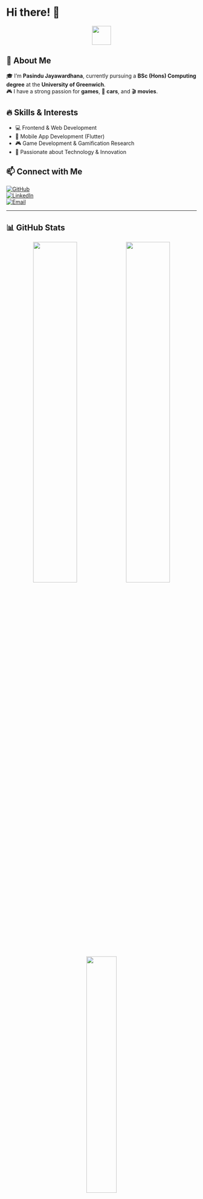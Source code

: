 # Hi there! 👋  

<p align="center">
  <img src="https://media.giphy.com/media/hvRJCLFzcasrR4ia7z/giphy.gif" width="50">
</p>

## 🚀 About Me  

🎓 I’m **Pasindu Jayawardhana**, currently pursuing a **BSc (Hons) Computing degree** at the **University of Greenwich**.  
🎮 I have a strong passion for **games**, 🚗 **cars**, and 🎬 **movies**.  

## 🔥 Skills & Interests  
- 💻 Frontend & Web Development  
- 📱 Mobile App Development (Flutter)  
- 🎮 Game Development & Gamification Research  
- 🚀 Passionate about Technology & Innovation  

## 📫 Connect with Me  
[![GitHub](https://img.shields.io/badge/GitHub-000?style=for-the-badge&logo=github&logoColor=white)](https://github.com/Pasindu-Jayawardhana)  
[![LinkedIn](https://img.shields.io/badge/LinkedIn-0077B5?style=for-the-badge&logo=linkedin&logoColor=white)](https://www.linkedin.com/in/your-linkedin/)  
[![Email](https://img.shields.io/badge/Email-D14836?style=for-the-badge&logo=gmail&logoColor=white)](mailto:your-email@example.com)  

---

## 📊 GitHub Stats  

<p align="center">
  <img src="https://github-readme-stats.vercel.app/api?username=Pasindu-Jayawardhana&show_icons=true&theme=radical" width="48%">
  <img src="https://github-readme-streak-stats.herokuapp.com/?user=Pasindu-Jayawardhana&theme=radical" width="48%">
</p>

<p align="center">
  <img src="https://github-readme-stats.vercel.app/api/top-langs/?username=Pasindu-Jayawardhana&layout=compact&theme=radical" width="40%">
</p>

---

## ⚡ Fun Fact  
🕹️ Did you know? **Video games can enhance problem-solving skills and cognitive flexibility!** 🎮  

💬 **Ask me about** web and mobile development, UI/UX, and anything tech-related!  

